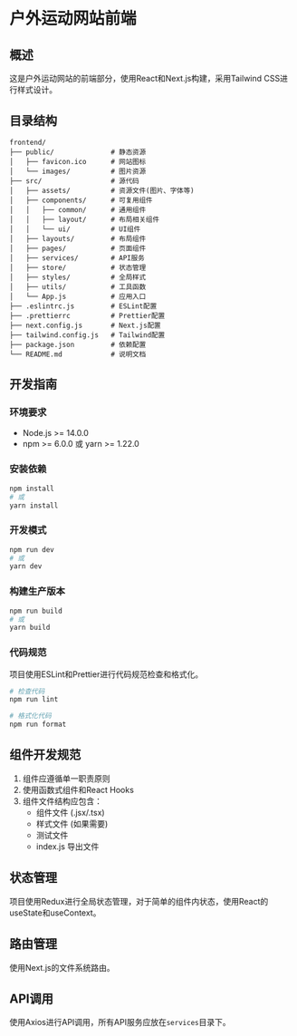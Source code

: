 # 户外运动网站前端

## 概述

这是户外运动网站的前端部分，使用React和Next.js构建，采用Tailwind CSS进行样式设计。

## 目录结构

```
frontend/
├── public/              # 静态资源
│   ├── favicon.ico      # 网站图标
│   └── images/          # 图片资源
├── src/                 # 源代码
│   ├── assets/          # 资源文件(图片、字体等)
│   ├── components/      # 可复用组件
│   │   ├── common/      # 通用组件
│   │   ├── layout/      # 布局相关组件
│   │   └── ui/          # UI组件
│   ├── layouts/         # 布局组件
│   ├── pages/           # 页面组件
│   ├── services/        # API服务
│   ├── store/           # 状态管理
│   ├── styles/          # 全局样式
│   ├── utils/           # 工具函数
│   └── App.js           # 应用入口
├── .eslintrc.js         # ESLint配置
├── .prettierrc          # Prettier配置
├── next.config.js       # Next.js配置
├── tailwind.config.js   # Tailwind配置
├── package.json         # 依赖配置
└── README.md            # 说明文档
```

## 开发指南

### 环境要求

- Node.js >= 14.0.0
- npm >= 6.0.0 或 yarn >= 1.22.0

### 安装依赖

```bash
npm install
# 或
yarn install
```

### 开发模式

```bash
npm run dev
# 或
yarn dev
```

### 构建生产版本

```bash
npm run build
# 或
yarn build
```

### 代码规范

项目使用ESLint和Prettier进行代码规范检查和格式化。

```bash
# 检查代码
npm run lint

# 格式化代码
npm run format
```

## 组件开发规范

1. 组件应遵循单一职责原则
2. 使用函数式组件和React Hooks
3. 组件文件结构应包含：
   - 组件文件 (.jsx/.tsx)
   - 样式文件 (如果需要)
   - 测试文件
   - index.js 导出文件

## 状态管理

项目使用Redux进行全局状态管理，对于简单的组件内状态，使用React的useState和useContext。

## 路由管理

使用Next.js的文件系统路由。

## API调用

使用Axios进行API调用，所有API服务应放在`services`目录下。